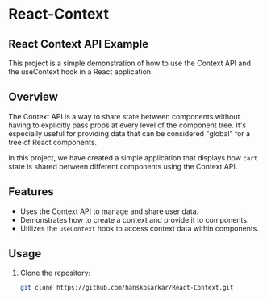 # React-Context

## React Context API Example

This project is a simple demonstration of how to use the Context API and the useContext hook in a React application.

## Overview

The Context API is a way to share state between components without having to explicitly pass props at every level of the component tree. It's especially useful for providing data that can be considered "global" for a tree of React components.

In this project, we have created a simple application that displays how `cart` state is shared between different components using the Context API.

## Features

- Uses the Context API to manage and share user data.
- Demonstrates how to create a context and provide it to components.
- Utilizes the `useContext` hook to access context data within components.

## Usage

1. Clone the repository:

   ```bash
   git clone https://github.com/hanskosarkar/React-Context.git

   
